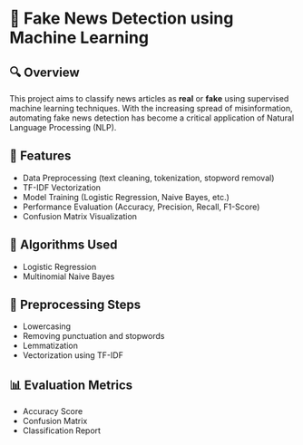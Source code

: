 # 📰 Fake News Detection using Machine Learning

## 🔍 Overview
This project aims to classify news articles as **real** or **fake** using supervised machine learning techniques. With the increasing spread of misinformation, automating fake news detection has become a critical application of Natural Language Processing (NLP).

## 📌 Features
- Data Preprocessing (text cleaning, tokenization, stopword removal)
- TF-IDF Vectorization
- Model Training (Logistic Regression, Naive Bayes, etc.)
- Performance Evaluation (Accuracy, Precision, Recall, F1-Score)
- Confusion Matrix Visualization

## 🧠 Algorithms Used
- Logistic Regression
- Multinomial Naive Bayes





## 🧼 Preprocessing Steps
- Lowercasing
- Removing punctuation and stopwords
- Lemmatization
- Vectorization using TF-IDF

## 📊 Evaluation Metrics
- Accuracy Score
- Confusion Matrix
- Classification Report


